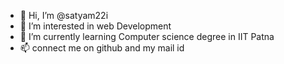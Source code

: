 - 👋 Hi, I’m @satyam22i
- 👀 I’m interested in web Development
- 🌱 I’m currently learning Computer science degree in IIT Patna
- 📫 connect me on github and my mail id


<!---
satyam22i/satyam22i is a ✨ special ✨ repository because its `README.md` (this file) appears on your GitHub profile.
You can click the Preview link to take a look at your changes.
--->
